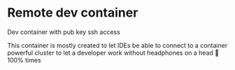 # Remote dev container

Dev container with pub key ssh access

This container is mostly created to let IDEs be able to connect to a container powerful cluster to let a developer work without headphones on a head 🙉 100% times
